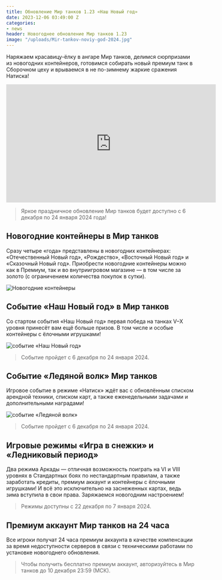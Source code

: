 ```yaml
---
title: Обновление Мир танков 1.23 «Наш Новый год»
date: 2023-12-06 03:49:00 Z
categories:
- news
header: Новогоднее обновление Мир танков 1.23
image: "/uploads/Mir-tankov-noviy-god-2024.jpg"
---
```


Наряжаем красавицу-ёлку в ангаре Мир танков, делимся сюрпризами из новогодних контейнеров, готовимся собирать новый премиум танк в Сборочном цеху и врываемся в не по-зимнему жаркие сражения Натиска!

<iframe width="560" height="315" src="https://www.youtube.com/embed/vA6kE6eThM0?si=zP1sZclrk7MO6es6" title="YouTube video player" frameborder="0" allow="accelerometer; autoplay; clipboard-write; encrypted-media; gyroscope; picture-in-picture; web-share" allowfullscreen></iframe>

> Яркое праздничное обновление Мир танков будет доступно с 6 декабря по 24 января 2024 года!

## Новогодние контейнеры в Мир танков

Сразу четыре «года» представлены в новогодних контейнерах: «Отечественный Новый год», «Рождество», «Восточный Новый год» и «Сказочный Новый год». Приобрести новогодние контейнеры можно как в Премиум, так и во внутриигровом магазине — в том числе за золото (с ограничением количества покупок в сутки).

![Новогодние контейнеры](https://ru-wotp.lesta.ru/dcont/fb/image/banner_ingame_new_year_2024_600x450_lgs_spb_mt.png)

## Событие «Наш Новый год» в Мир танков

Со стартом события «Наш Новый год» первая победа на танках V–X уровня принесёт вам ещё больше призов. В том числе и особые контейнеры с ёлочными игрушками!

![событие «Наш Новый год»](https://ru-wotp.lesta.ru/dcont/fb/image/korobki_EGTCSE5.png)

> Событие пройдет с 6 декабря по 24 января 2024.

## Событие «Ледяной волк» Мир танков

Игровое событие в режиме «Натиск» ждёт вас с обновлённым списком арендной техники, списком карт, а также еженедельными задачами и дополнительными наградами!

![событие «Ледяной волк»](https://ru-wotp.lesta.ru/dcont/fb/image/onboarding_slide_960x520.png)

> Событие пройдет с 6 декабря по 24 января 2024.

## Игровые режимы «Игра в снежки» и «Ледниковый период» 

Два режима Аркады — отличная возможность поиграть на VI и VIII уровнях в Стандартных боях по нестандартным правилам, а также заработать кредиты, премиум аккаунт и контейнеры с ёлочными игрушками! И всё это исключительно на заснеженных картах, ведь зима вступила в свои права. Заряжаемся новогодним настроением!

> Режимы доступны с 22 декабря по 7 января 2024.

## Премиум аккаунт Мир танков на 24 часа

Все игроки получат 24 часа премиум аккаунта в качестве компенсации за время недоступности серверов в связи с техническими работами по установке новогоднего обновления. 

> Чтобы получить бесплатно премиум аккаунт, авторизуйтесь в Мир танков до 10 декабря 23:59 (МСК).

